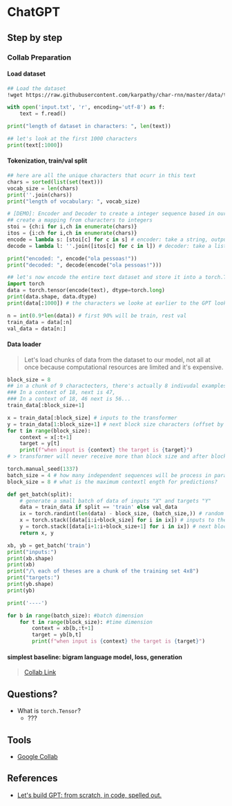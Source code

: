 # ChatGPT

## Step by step

### Collab Preparation

#### Load dataset
```sh
## Load the dataset
!wget https://raw.githubusercontent.com/karpathy/char-rnn/master/data/tinyshakespeare/input.txt
```
```python
with open('input.txt', 'r', encoding='utf-8') as f:
    text = f.read()
```
```python
print("length of dataset in characters: ", len(text))
```
```python
## let's look at the first 1000 characters
print(text[:1000])
```

#### Tokenization, train/val split
```python
## here are all the unique characters that ocurr in this text
chars = sorted(list(set(text)))
vocab_size = len(chars)
print(''.join(chars))
print("length of vocabulary: ", vocab_size)
```
```python
# [DEMO]: Encoder and Decoder to create a integer sequence based in our vocabulary
## create a mapping from characters to integers  
stoi = {ch:i for i,ch in enumerate(chars)}
itos = {i:ch for i,ch in enumerate(chars)}
encode = lambda s: [stoi[c] for c in s] # encoder: take a string, output a lista of integers
decode = lambda l: ''.join([itos[c] for c in l]) # decoder: take a lista of integers, output a string

print("encoded: ", encode("ola pessoas!"))
print("decoded: ", decode(encode("ola pessoas!")))
```
```python
## let's now encode the entire text dataset and store it into a torch.Tensor
import torch
data = torch.tensor(encode(text), dtype=torch.long)
print(data.shape, data.dtype)
print(data[:1000]) # the characters we looke at earlier to the GPT look like this
```
```python
n = int(0.9*len(data)) # first 90% will be train, rest val
train_data = data[:n]
val_data = data[n:]
```
#### Data loader
> Let's load chunks of data from the dataset to our model, not all at once because computational resources are limited and it's expensive.

```python
block_size = 8
## in a chunk of 9 charactecters, there's actually 8 indivudal examples packed there
### In a context of 18, next is 47,
### In a context of 18, 46 next is 56... 
train_data[:block_size+1]
```
```python
x = train_data[:block_size] # inputs to the transformer
y = train_data[1:block_size+1] # next block size characters (offset by 1)
for t in range(block_size):
    context = x[:t+1]
    target = y[t]
    print(f"when input is {context} the target is {target}")
# > transformer will never receive more than block size and after block size we need to start trunctating
```
```python
torch.manual_seed(1337)
batch_size = 4 # how many independent sequences will be process in parallel?
block_size = 8 # what is the maximum contextl ength for predictions?

def get_batch(split):
    # generate a small batch of data of inputs "X" and targets "Y"
    data = train_data if split == 'train' else val_data
    ix = torch.randint(len(data) - block_size, (batch_size,)) # random offsets on the training set
    x = torch.stack([data[i:i+block_size] for i in ix]) # inputs to the transformer
    y = torch.stack([data[i+1:i+block_size+1] for i in ix]) # next block size characters (offset by 1)
    return x, y

xb, yb = get_batch('train')
print("inputs:")
print(xb.shape)
print(xb)
print("/\ each of theses are a chunk of the training set 4x8")
print("targets:")
print(yb.shape)
print(yb)

print('----') 

for b in range(batch_size): #batch dimension
    for t in range(block_size): #time dimension
        context = xb[b,:t+1]
        target = yb[b,t]
        print(f"when input is {context} the target is {target}")
```

#### simplest baseline: bigram language model, loss, generation

> [Collab Link](https://colab.research.google.com/drive/1ZdWs9gti7teonEjzu52haNxojF8qAs1j?usp=sharing)

## Questions?
- What is `torch.Tensor`?
  - ???

## Tools

- [Google Collab](https://colab.research.google.com/)

## References

- [Let's build GPT: from scratch, in code, spelled out.](https://youtu.be/kCc8FmEb1nY)